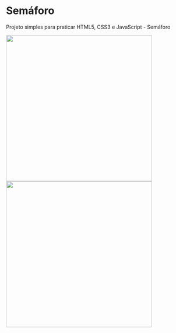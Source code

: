 <h1> Semáforo </h1>
Projeto simples para praticar HTML5, CSS3 e JavaScript - Semáforo 


</p>
<p float="left">
  <img src="https://user-images.githubusercontent.com/65368831/94771815-8d8d0200-038e-11eb-8e52-fd61e22c2fff.png" width="400" />
  <img src="https://user-images.githubusercontent.com/65368831/94772102-42bfba00-038f-11eb-88c0-8bbf94c03918.gif" width="400" /> 
</p>
